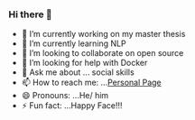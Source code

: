 ### Hi there 👋



- 🔭 I’m currently working on my master thesis
- 🌱 I’m currently learning NLP
- 👯 I’m looking to collaborate on open source
- 🤔 I’m looking for help with Docker
- 💬 Ask me about ... social skills
- 📫 How to reach me:  ...[Personal Page](https://monibsediqi.github.io/)
- 😄 Pronouns: ...He/ him
- ⚡ Fun fact: ...Happy Face!!!

